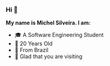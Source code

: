 ### Hi 🙂

**My name is Michel Silveira. I am:**
* 🎓 A Software Engineering Student
* 🎂 20 Years Old
* 🏡 From Brazil
* 💜 Glad that you are visiting
